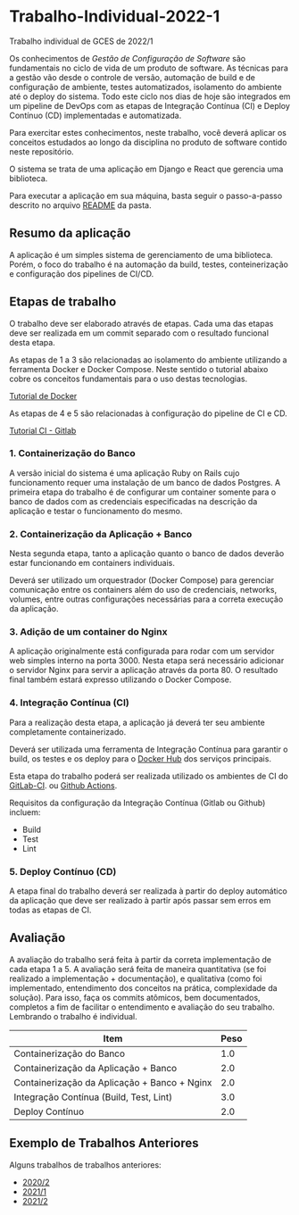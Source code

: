 # Trabalho-Individual-2022-1
Trabalho individual de GCES de 2022/1

Os conhecimentos de *Gestão de Configuração de Software* são fundamentais no ciclo de vida de um produto de software. As técnicas para a gestão vão desde o controle de versão, automação de build e de configuração de ambiente, testes automatizados, isolamento do ambiente até o deploy do sistema. Todo este ciclo nos dias de hoje são integrados em um pipeline de DevOps com as etapas de Integração Contínua (CI) e Deploy Contínuo (CD) implementadas e automatizada.

Para exercitar estes conhecimentos, neste trabalho, você deverá aplicar os conceitos estudados ao longo da disciplina no produto de software contido neste repositório.

O sistema se trata de uma aplicação em Django e React que gerencia uma biblioteca.

Para executar a aplicação em sua máquina, basta seguir o passo-a-passo descrito no arquivo [README](./aplicacao/README.md) da pasta.

## Resumo da aplicação

A aplicação é um simples sistema de gerenciamento de uma biblioteca. Porém, o foco do trabalho é na automação da build, testes, conteinerização e configuração dos pipelines de CI/CD.

## Etapas de trabalho

O trabalho deve ser elaborado através de etapas. Cada uma das etapas deve ser realizada em um commit separado com o resultado funcional desta etapa.

As etapas de 1 a 3 são relacionadas ao isolamento do ambiente utilizando a ferramenta Docker e Docker Compose. Neste sentido o tutorial abaixo cobre os conceitos fundamentais para o uso destas tecnologias.

[Tutorial de Docker](https://github.com/FGA-GCES/Workshop-Docker-Entrega-01/tree/main/tutorial_docker)

As etapas de 4 e 5 são relacionadas à configuração do pipeline de CI e CD.

[Tutorial CI - Gitlab](https://github.com/FGA-GCES/Workshop-CI-Entrega-02/tree/main/gitlab-ci_tutorial)

### 1. Containerização do Banco

A versão inicial do sistema é uma aplicação Ruby on Rails cujo funcionamento requer uma instalação de um banco de dados Postgres. A primeira etapa do trabalho é de configurar um container somente para o banco de dados com as credenciais especificadas na descrição da aplicação e testar o funcionamento do mesmo.

### 2. Containerização da Aplicação + Banco

Nesta segunda etapa, tanto a aplicação quanto o banco de dados deverão estar funcionando em containers individuais.

Deverá ser utilizado um orquestrador (Docker Compose) para gerenciar comunicação entre os containers além do uso de credenciais, networks, volumes, entre outras configurações necessárias para a correta execução da aplicação.

### 3. Adição de um container do Nginx 

A aplicação originalmente está configurada para rodar com um servidor web simples interno na porta 3000. Nesta etapa será necessário adicionar o servidor Nginx para servir a aplicação através da porta 80. O resultado final também estará expresso utilizando o Docker Compose.

### 4. Integração Contínua (CI)

Para a realização desta etapa, a aplicação já deverá ter seu ambiente completamente containerizado.

Deverá ser utilizada uma ferramenta de Integração Contínua para garantir o build, os testes e os deploy para o [Docker Hub](https://hub.docker.com) dos serviços principais.

Esta etapa do trabalho poderá ser realizada utilizado os ambientes de CI do [GitLab-CI](https://docs.gitlab.com/ee/ci/). ou [Github Actions](https://github.com/features/actions).  

Requisitos da configuração da Integração Contínua (Gitlab ou Github) incluem:
- Build
- Test
- Lint

### 5. Deploy Contínuo (CD)

A etapa final do trabalho deverá ser realizada à partir do deploy automático da aplicação que deve ser realizado à partir após passar sem erros em todas as etapas de CI.

## Avaliação

A avaliação do trabalho será feita à partir da correta implementação de cada etapa 1 a 5. A avaliação será feita de maneira quantitativa (se foi realizado a implementação + documentação), e qualitativa (como foi implementado, entendimento dos conceitos na prática, complexidade da solução). Para isso, faça os commits atômicos, bem documentados, completos a fim de facilitar o entendimento e avaliação do seu trabalho. Lembrando o trabalho é individual.

| Item | Peso |
|---|---|
| Containerização do Banco                      | 1.0 |
| Containerização da Aplicação + Banco          | 2.0 |
| Containerização da Aplicação + Banco + Nginx  | 2.0 |
| Integração Contínua (Build, Test, Lint)       | 3.0 |
| Deploy Contínuo                               | 2.0 |


##  Exemplo de Trabalhos Anteriores

Alguns trabalhos de trabalhos anteriores:

- [2020/2](https://github.com/FGA-GCES/Trabalho-Individual-2020-2)
- [2021/1](https://github.com/FGA-GCES/Workshop-Docker-Entrega-01)
- [2021/2](https://github.com/FGA-GCES/Trabalho-Individual-2021-2)